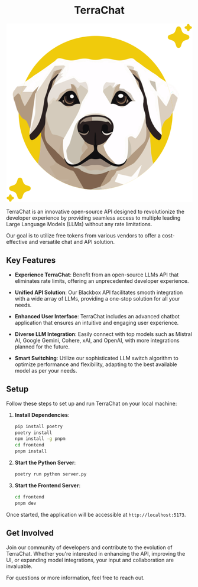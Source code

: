 <div style="text-align: center;">

# TerraChat
![TerraChat Logo](frontend/images/starred_terra.svg)

</div>


TerraChat is an innovative open-source API designed to revolutionize the developer experience by providing seamless access to multiple leading Large Language Models (LLMs) without any rate limitations. 

Our goal is to utilize free tokens from various vendors to offer a cost-effective and versatile chat and API solution.

## Key Features

- **Experience TerraChat**: Benefit from an open-source LLMs API that eliminates rate limits, offering an unprecedented developer experience.
  
- **Unified API Solution**: Our Blackbox API facilitates smooth integration with a wide array of LLMs, providing a one-stop solution for all your needs.
  
- **Enhanced User Interface**: TerraChat includes an advanced chatbot application that ensures an intuitive and engaging user experience.
  
- **Diverse LLM Integration**: Easily connect with top models such as Mistral AI, Google Gemini, Cohere, xAI, and OpenAI, with more integrations planned for the future.
  
- **Smart Switching**: Utilize our sophisticated LLM switch algorithm to optimize performance and flexibility, adapting to the best available model as per your needs.


## Setup

Follow these steps to set up and run TerraChat on your local machine:

1. **Install Dependencies**:
   ```bash
   pip install poetry
   poetry install
   npm install -g pnpm
   cd frontend
   pnpm install
   ```

2. **Start the Python Server**:
   ```bash
   poetry run python server.py
   ```

3. **Start the Frontend Server**:
   ```bash
   cd frontend
   pnpm dev
   ```

Once started, the application will be accessible at `http://localhost:5173`.

## Get Involved

Join our community of developers and contribute to the evolution of TerraChat. Whether you're interested in enhancing the API, improving the UI, or expanding model integrations, your input and collaboration are invaluable.

For questions or more information, feel free to reach out.